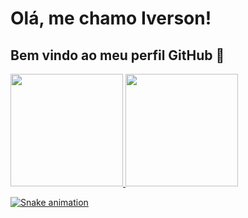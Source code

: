 # Olá, me chamo Iverson! 
## Bem vindo ao meu perfil GitHub 👋

<div>
<a href="https://github.com/seu-usuário-aqui">
<img loading="lazy" height="180em" src="https://github-readme-stats.vercel.app/api/top-langs/?username=Iverson-Rocha&layout=compact&langs_count=7&theme=dracula"/>
<img loading="lazy" height="180em" src="https://github-readme-stats.vercel.app/api?username=Iverson-Rocha&show_icons=true&theme=dracula&include_all_commits=true&count_private=true"/>
</div>

![Snake animation](https://github.com/Iverson-Rocha/Iverson-Rocha/blob/output/github-contribution-grid-snake.svg)

<!--
**Iverson-Rocha/Iverson-Rocha** is a ✨ _special_ ✨ repository because its `README.md` (this file) appears on your GitHub profile.

Here are some ideas to get you started:

- 🔭 I’m currently working on ...
- 🌱 I’m currently learning ...
- 👯 I’m looking to collaborate on ...
- 🤔 I’m looking for help with ...
- 💬 Ask me about ...
- 📫 How to reach me: ...
- 😄 Pronouns: ...
- ⚡ Fun fact: ...
-->
